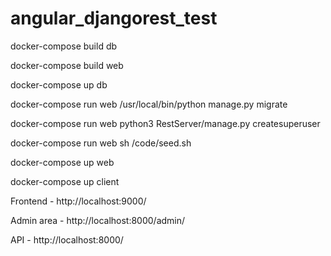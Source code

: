 # angular_djangorest_test

docker-compose build db

docker-compose build web

docker-compose up db

docker-compose run web /usr/local/bin/python manage.py migrate

docker-compose run web python3 RestServer/manage.py createsuperuser

docker-compose run web sh /code/seed.sh

docker-compose up web

docker-compose up client

Frontend - http://localhost:9000/

Admin area - http://localhost:8000/admin/

API - http://localhost:8000/
